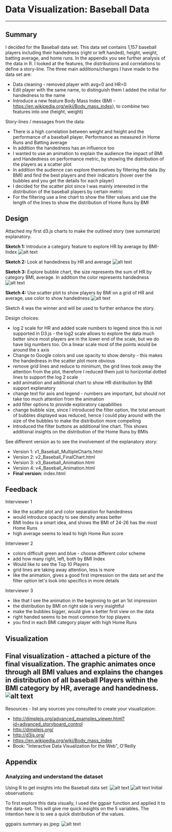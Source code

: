 # Data Visualization: Baseball Data

--------

## Summary

I decided for the Baseball data set. This data set contains 1,157 baseball players including their handedness (right or left handed), height, weight, batting average, and home runs. In the appendix you see further analysis of the data in R. I looked at the features, the distributions and correlations to define a story-line. The three main additions/changes I have made to the data set are:

- Data cleaning - removed player with avg=0 and HR=0
- Edit player with the same name, to distinguish them I added the initial for handedness to the name
- Introduce a new feature Body Mass Index (BMI - https://en.wikipedia.org/wiki/Body_mass_index), to combine two features into one (height, weight)


Story-lines / messages from the data:

- There is a high correlation between weight and height and the performance of a baseball player. Performance as measured in Home Runs and Batting average
- In addition the handedness has an influence too
- I wanted to use an animation to explain the audience the impact of BMI and Handedness on performance metric, by showing the distribution of the players as a scatter plot
- In addition the audience can explore themselves by filtering the data (by BMI) and find the best players and their indicators (hover over the bubbles and you get the details for each player)
- I decided for the scatter plot since I was mainly interested in the distribution of the baseball players by certain metric
- For the filtering use a line chart to show the filter values and use the length of the lines to show the distribution of Home Runs by BMI

## Design


Attached my first d3.js charts to make the outlined story (see summarize) explanatory.

<b>Sketch 1:</b> Introduce a category feature to explore HR by average by BMI-Index
![alt text](img/Sketch1.jpeg)
<end>

<b>Sketch 2:</b> Look at handedness by HR and average
![alt text](img/Sketch2.jpeg)
<end>

<b>Sketch 3:</b> Explore bubble chart, the size represents the sum of HR by category BMI, average. In addition the color represents handedness
![alt text](img/Sketch3.jpeg)
<end>

<b>Sketch 4:</b> Use scatter plot to show players by BMI on a grid of HR and average, use color to show handedness
![alt text](img/Sketch4.jpeg)
<end>

Sketch 4 was the winner and will be used to further enhance the story.

Design choices:

- log 2 scale for HR and added scale numbers to legend since this is not supported in D3.js - the log2 scale allows to explore the data much better since most players are in the lower end of the scale, but we do have big numbers too. On a linear scale most of the points would be around the x axis
- Change to Google colors and use opacity to show density - this makes the handedness in the scatter plot more obvious
- remove grid lines and reduce to minimum, the grid lines took away the attention from the plot, therefore I reduced them just to horizontal dotted lines to support the log 2 scale
- add animation and additional chart to show HR distribution by BMI support explanatory
- change text for axis and legend - numbers are important, but should not take too much attention from the animation
- add filter options to provide exploratory capabilities
- change bubble size, since I introduced the filter option, the total amount of bubbles displayed was reduced, hence I could play around with the size of the bubbles to make the distribution more compelling
- Introduced the filter buttons as additional line chart. This shows additional insights on the distribution of the Home Runs by BMIs


See different version as to see the involvement of the explanatory story:

- Version 1: v1_Baseball_MultipleCharts.html 
- Version 2: v2_Baseball_FinalChart.html
- Version 3: v3_Baseball_Animation.html 
- Version 4: v4_Baseball_Animation.html
- **Final version:** index.html


## Feedback

Interviewer 1

- like the scatter plot and color separation for handedness
- would introduce opacity to see density areas better
- BMI Index is a smart idea, and shows the BMI of 24-26 has the most Home Runs
- high average seems to lead to high Home Run score

Interviewer 2

- colors difficult green and blue - choose different color scheme
- add how many right, left, both by BMI Index
- Would like to see the Top 10 Players
- grid lines are taking away attention, less is more
- like the animation, gives a good first impression on the data set and the filter option let's look into specifics in more details 

Interviewer 3

- like that I see the animation in the beginning to get an 1st impression
- the distribution by BMI on right side is very insightful
- make the bubbles bigger, would give a better first view on the data
- right handed seems to be most common for top players
- you find in each BMI category player with high Home Runs


## Visualization

Final visualization - attached a picture of the final visualization. The graphic animates once through all BMI values and explains the changes in distribution of all baseball Players within the BMI category by HR, average and handedness.
![alt text](img/final.jpeg)
<end>
--------

Resources - list any sources you consulted to create your visualization:

- http://dimplejs.org/advanced_examples_viewer.html?id=advanced_storyboard_control
- http://dimplejs.org/
- http://d3js.org/
- https://en.wikipedia.org/wiki/Body_mass_index
- Book: "Interactive Data Visualization for the Web", O'Reilly

## Appendix

### Analyzing and understand the dataset
Using R to get insights into the Baseball data set:
![alt text](img/summary.jpeg)
<end>
![alt text](img/str.jpeg)
<end>
Initial observations:


To first explore this data visually, I used the ggpair function and applied it to the data-set. This will give me quick insights on the 5 variables. The intention here is to see a quick distribution of the values.

ggpairs summary as jpeg:
![alt text](img/Rplot.jpeg)
<end>


